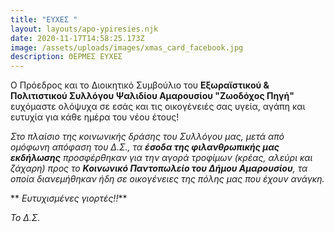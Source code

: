 ```yaml
---
title: "ΕΥΧΕΣ "
layout: layouts/apo-ypiresies.njk
date: 2020-11-17T14:58:25.173Z
image: /assets/uploads/images/xmas_card_facebook.jpg
description: ΘΕΡΜΕΣ ΕΥΧΕΣ
---
```

Ο Πρόεδρος και το Διοικητικό Συμβούλιο του **Εξωραϊστικού & Πολιτιστικού Συλλόγου Ψαλιδίου Αμαρουσίου "Ζωοδόχος Πηγή"** ευχόμαστε ολόψυχα σε εσάς και τις οικογένειές σας υγεία, αγάπη και ευτυχία για κάθε ημέρα του νέου έτους!

*Στο πλαίσιο της κοινωνικής δράσης του Συλλόγου μας, μετά από ομόφωνη απόφαση του Δ.Σ., τα **έσοδα της φιλανθρωπικής μας εκδήλωσης** προσφέρθηκαν για την αγορά τροφίμων (κρέας, αλεύρι και ζάχαρη) προς το **Κοινωνικό Παντοπωλείο του Δήμου Αμαρουσίου**, τα οποία διανεμήθηκαν ήδη σε οικογένειες της πόλης μας που έχουν ανάγκη.*

** *Ευτυχισμένες γιορτές!!***

*Το Δ.Σ.*
